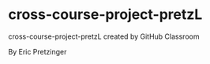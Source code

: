 # cross-course-project-pretzL
cross-course-project-pretzL created by GitHub Classroom

By Eric Pretzinger
